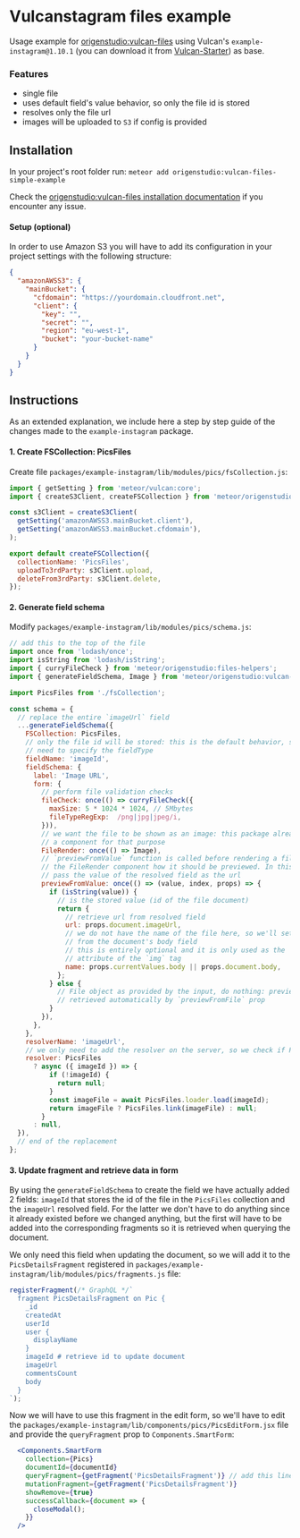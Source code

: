 # Vulcanstagram files example

Usage example for [origenstudio:vulcan-files](https://github.com/OrigenStudio/vulcan-files) using Vulcan's `example-instagram@1.10.1` (you can download it from [Vulcan-Starter](https://github.com/VulcanJS/Vulcan-Starter)) as base.

### Features

- single file
- uses default field's value behavior, so only the file id is stored
- resolves only the file url
- images will be uploaded to `S3` if config is provided

## Installation

In your project's root folder run:
`meteor add origenstudio:vulcan-files-simple-example`

Check the [origenstudio:vulcan-files installation documentation](https://github.com/OrigenStudio/vulcan-files#1-installation) if you encounter any issue.

#### Setup (optional)

In order to use Amazon S3 you will have to add its configuration in your project settings with the following structure:

```json
{
  "amazonAWSS3": {
    "mainBucket": {
      "cfdomain": "https://yourdomain.cloudfront.net",
      "client": {
        "key": "",
        "secret": "",
        "region": "eu-west-1",
        "bucket": "your-bucket-name"
      }
    }
  }
}
```

## Instructions

As an extended explanation, we include here a step by step guide of the changes made to the `example-instagram` package.

#### 1. Create FSCollection: PicsFiles

Create file `packages/example-instagram/lib/modules/pics/fsCollection.js`:

```js
import { getSetting } from 'meteor/vulcan:core';
import { createS3Client, createFSCollection } from 'meteor/origenstudio:vulcan-files';

const s3Client = createS3Client(
  getSetting('amazonAWSS3.mainBucket.client'),
  getSetting('amazonAWSS3.mainBucket.cfdomain'),
);

export default createFSCollection({
  collectionName: 'PicsFiles',
  uploadTo3rdParty: s3Client.upload,
  deleteFrom3rdParty: s3Client.delete,
});

```

#### 2. Generate field schema

Modify `packages/example-instagram/lib/modules/pics/schema.js`:

```js
// add this to the top of the file
import once from 'lodash/once';
import isString from 'lodash/isString';
import { curryFileCheck } from 'meteor/origenstudio:files-helpers';
import { generateFieldSchema, Image } from 'meteor/origenstudio:vulcan-files';

import PicsFiles from './fsCollection';

const schema = {
  // replace the entire `imageUrl` field
  ...generateFieldSchema({
    FSCollection: PicsFiles,
    // only the file id will be stored: this is the default behavior, so we do not
    // need to specify the fieldType
    fieldName: 'imageId',
    fieldSchema: {
      label: 'Image URL',
      form: {
        // perform file validation checks
        fileCheck: once(() => curryFileCheck({
          maxSize: 5 * 1024 * 1024, // 5Mbytes
          fileTypeRegExp:  /png|jpg|jpeg/i,
        })),
        // we want the file to be shown as an image: this package already provides
        // a component for that purpose
        FileRender: once(() => Image),
        // `previewFromValue` function is called before rendering a file, and allow us to tell
        // the FileRender component how it should be previewed. In this case, we want to
        // pass the value of the resolved field as the url
        previewFromValue: once(() => (value, index, props) => {
          if (isString(value)) {
            // is the stored value (id of the file document)
            return {
              // retrieve url from resolved field
              url: props.document.imageUrl,
              // we do not have the name of the file here, so we'll set it
              // from the document's body field
              // this is entirely optional and it is only used as the `alt`
              // attribute of the `img` tag
              name: props.currentValues.body || props.document.body,
            };
          } else {
            // File object as provided by the input, do nothing: preview will be 
            // retrieved automatically by `previewFromFile` prop
          }
        }),
      },
    },
    resolverName: 'imageUrl',
    // we only need to add the resolver on the server, so we check if PicsFiles exist
    resolver: PicsFiles
      ? async ({ imageId }) => {
          if (!imageId) {
            return null;
          }
          const imageFile = await PicsFiles.loader.load(imageId);
          return imageFile ? PicsFiles.link(imageFile) : null;
        }
      : null,
  }),
  // end of the replacement
};

```

#### 3. Update fragment and retrieve data in form

By using the `generateFieldSchema` to create the field we have actually added 2 fields: `imageId` that stores the id of the file in the `PicsFiles` collection and the `imageUrl` resolved field. For the latter we don't have to do anything since it already existed before we changed anything, but the first will have to be added into the corresponding fragments so it is retrieved when querying the document.

We only need this field when updating the document, so we will add it to the `PicsDetailsFragment` registered in `packages/example-instagram/lib/modules/pics/fragments.js` file:

```js
registerFragment(/* GraphQL */`
  fragment PicsDetailsFragment on Pic {
    _id
    createdAt
    userId
    user {
      displayName
    }
    imageId # retrieve id to update document
    imageUrl
    commentsCount
    body
  }
`);
```

Now we will have to use this fragment in the edit form, so we'll have to edit the `packages/example-instagram/lib/components/pics/PicsEditForm.jsx` file and provide the `queryFragment` prop to `Components.SmartForm`:

```jsx
  <Components.SmartForm 
    collection={Pics}
    documentId={documentId}
    queryFragment={getFragment('PicsDetailsFragment')} // add this line
    mutationFragment={getFragment('PicsDetailsFragment')}
    showRemove={true}
    successCallback={document => {
      closeModal();
    }}
  />
```
